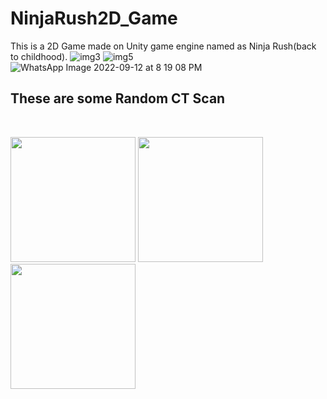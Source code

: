 # NinjaRush2D_Game
This is a 2D Game made on Unity game engine named as Ninja Rush(back to childhood).
![img3](https://user-images.githubusercontent.com/48176812/189690152-0b42b551-c679-4c34-8b75-698bff35064b.jpeg)
![img5](https://user-images.githubusercontent.com/48176812/189690370-3ae3bccd-1075-4cfc-9d13-36df926ec11a.jpeg)
![WhatsApp Image 2022-09-12 at 8 19 08 PM](https://user-images.githubusercontent.com/48176812/189690409-125d4516-ddf7-4bbc-a937-325ddfbc2ad9.jpeg)

## These are some Random CT Scan  
<br/>
<p float="left">
  <img src="https://user-images.githubusercontent.com/48176812/189690152-0b42b551-c679-4c34-8b75-698bff35064b.jpeg" width="200" />
  <img src="https://user-images.githubusercontent.com/48176812/189690370-3ae3bccd-1075-4cfc-9d13-36df926ec11a.jpeg" width="200" /> 
  <img src="https://user-images.githubusercontent.com/48176812/189690409-125d4516-ddf7-4bbc-a937-325ddfbc2ad9.jpeg" width="200" />
</p>
